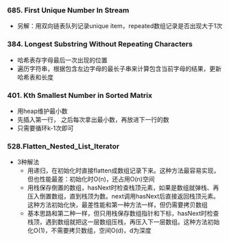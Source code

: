 ### 685. First Unique Number In Stream
  - 另解：用双向链表队列记录unique item，repeated数组记录是否出现大于1次

### 384. Longest Substring Without Repeating Characters
  - 哈希表存字母最后一次出现的位置
  - 遍历字符串，根据包含左边字母的最长子串来计算包含当前字母的结果，更新哈希表和长度

### 401. Kth Smallest Number in Sorted Matrix
  - 用heap维护最小数
  - 先插入第一行， 之后每次拿出最小数，再放进下一行的数
  - 只需要循环k-1次即可

### 528.Flatten_Nested_List_Iterator
  - 3种解法
    - 用递归，在初始化时直接flatten成数组记录下来。这种方法最容易实现，但也性能最差：初始化时O(n)，还占用O(n)空间
    - 用栈保存倒置的数组，hasNext时检查栈顶元素，如果是数组就弹栈、再压入倒置数组，直到栈顶为数。next调用hasNext后直接返回栈顶元素。这种方法初始化快，最差性能和第一种方法一样，但仍需要拷贝数组
    - 基本思路和第二种一样，但只用栈保存数组指针和下标，hasNext时检查栈顶，遇到数组就把这一层数组压栈，再压入下一层数组。这种方法初始化O(1)，不需要拷贝数组，空间O(d)，d为深度
